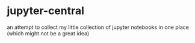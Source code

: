 # jupyter-central
an attempt to collect my little collection of jupyter notebooks in one place (which might not be a great idea)
